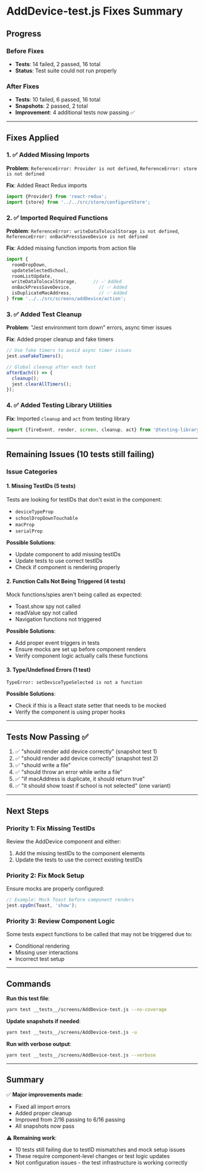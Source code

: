 # AddDevice-test.js Fixes Summary

## Progress

### Before Fixes
- **Tests**: 14 failed, 2 passed, 16 total
- **Status**: Test suite could not run properly

### After Fixes  
- **Tests**: 10 failed, 6 passed, 16 total
- **Snapshots**: 2 passed, 2 total
- **Improvement**: 4 additional tests now passing ✅

---

## Fixes Applied

### 1. ✅ Added Missing Imports

**Problem**: `ReferenceError: Provider is not defined`, `ReferenceError: store is not defined`

**Fix**: Added React Redux imports
```javascript
import {Provider} from 'react-redux';
import {store} from '../../src/store/configureStore';
```

### 2. ✅ Imported Required Functions

**Problem**: `ReferenceError: writeDataTolocalStorage is not defined`, `ReferenceError: onBackPressSaveDevice is not defined`

**Fix**: Added missing function imports from action file
```javascript
import {
  roomDropDown,
  updateSelectedSchool,
  roomListUpdate,
  writeDataTolocalStorage,      // ✅ Added
  onBackPressSaveDevice,          // ✅ Added
  isDuplicateMacAddress,          // ✅ Added
} from '../../src/screens/addDevice/action';
```

### 3. ✅ Added Test Cleanup

**Problem**: "Jest environment torn down" errors, async timer issues

**Fix**: Added proper cleanup and fake timers
```javascript
// Use fake timers to avoid async timer issues
jest.useFakeTimers();

// Global cleanup after each test
afterEach(() => {
  cleanup();
  jest.clearAllTimers();
});
```

### 4. ✅ Added Testing Library Utilities

**Fix**: Imported `cleanup` and `act` from testing library
```javascript
import {fireEvent, render, screen, cleanup, act} from '@testing-library/react-native';
```

---

## Remaining Issues (10 tests still failing)

### Issue Categories

#### 1. Missing TestIDs (5 tests)
Tests are looking for testIDs that don't exist in the component:
- `deviceTypeProp`
- `schoolDropDownTouchable`
- `macProp`
- `serialProp`

**Possible Solutions**:
- Update component to add missing testIDs
- Update tests to use correct testIDs
- Check if component is rendering properly

#### 2. Function Calls Not Being Triggered (4 tests)
Mock functions/spies aren't being called as expected:
- Toast.show spy not called
- readValue spy not called  
- Navigation functions not triggered

**Possible Solutions**:
- Add proper event triggers in tests
- Ensure mocks are set up before component renders
- Verify component logic actually calls these functions

#### 3. Type/Undefined Errors (1 test)
```
TypeError: setDeviceTypeSelected is not a function
```

**Possible Solutions**:
- Check if this is a React state setter that needs to be mocked
- Verify the component is using proper hooks

---

## Tests Now Passing ✅

1. ✅ "should render add device correctly" (snapshot test 1)
2. ✅ "should render add device correctly" (snapshot test 2)
3. ✅ "should write a file"
4. ✅ "should throw an error while write a file"
5. ✅ "if macAddress is duplicate, it should return true"
6. ✅ "it should show toast if school is not selected" (one variant)

---

## Next Steps

### Priority 1: Fix Missing TestIDs
Review the AddDevice component and either:
1. Add the missing testIDs to the component elements
2. Update the tests to use the correct existing testIDs

### Priority 2: Fix Mock Setup
Ensure mocks are properly configured:
```javascript
// Example: Mock Toast before component renders
jest.spyOn(Toast, 'show');
```

### Priority 3: Review Component Logic
Some tests expect functions to be called that may not be triggered due to:
- Conditional rendering
- Missing user interactions
- Incorrect test setup

---

## Commands

**Run this test file**:
```bash
yarn test __tests__/screens/AddDevice-test.js --no-coverage
```

**Update snapshots if needed**:
```bash
yarn test __tests__/screens/AddDevice-test.js -u
```

**Run with verbose output**:
```bash
yarn test __tests__/screens/AddDevice-test.js --verbose
```

---

## Summary

✅ **Major improvements made**:
- Fixed all import errors
- Added proper cleanup
- Improved from 2/16 passing to 6/16 passing
- All snapshots now pass

⚠️ **Remaining work**:
- 10 tests still failing due to testID mismatches and mock setup issues
- These require component-level changes or test logic updates
- Not configuration issues - the test infrastructure is working correctly

